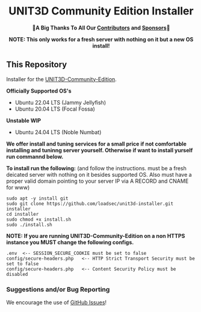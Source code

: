 <h1 align="center">UNIT3D Community Edition Installer</h1>

<p align="center">
    🎉<b>A Big Thanks To All Our <a href="https://github.com/HDInnovations/UNIT3D/graphs/contributors">Contributors</a> and <a href="https://github.com/sponsors/HDVinnie">Sponsors</a></b>🎉
</p>

<p align="center"><b>NOTE: This only works for a fresh server with nothing on it but a new OS install!</b></p>

## This Repository

Installer for the [UNIT3D-Community-Edition](https://github.com/HDInnovations/UNIT3D).

**Officially Supported OS's**

- Ubuntu 22.04 LTS (Jammy Jellyfish)
- Ubuntu 20.04 LTS (Focal Fossa)

**Unstable WIP**

- Ubuntu 24.04 LTS (Noble Numbat)

**We offer install and tuning services for a small price if not comfortable installing and tuninng server yourself. Otherwise if want to install yurself run commannd below.**

**To install run the following:** (and follow the instructions. must be a fresh deicated server with nothing on it besides supported OS. Also must have a proper valid domain pointing to your server IP via A RECORD and CNAME for www)

```
sudo apt -y install git
sudo git clone https://github.com/loadsec/unit3d-installer.git installer
cd installer
sudo chmod +x install.sh
sudo ./install.sh
```

**NOTE: If you are running UNIT3D-Community-Edition on a non HTTPS instance you MUST change the following configs.**

```
.env  <-- SESSION_SECURE_COOKIE must be set to false
config/secure-headers.php   <-- HTTP Strict Transport Security must be set to false
config/secure-headers.php   <-- Content Security Policy must be disabled
```

### Suggestions and/or Bug Reporting

We encourage the use of [GitHub Issues](https://github.com/HDInnovations/UNIT3D-INSTALLER/issues/new)!
